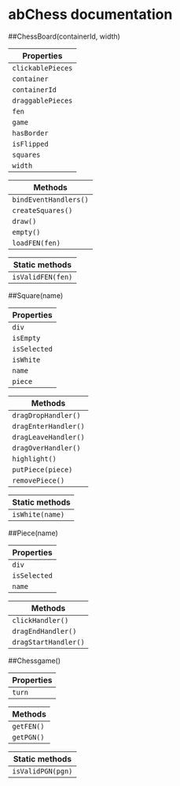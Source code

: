 # abChess documentation


##ChessBoard(containerId, width)

|Properties
|---------------
|`clickablePieces`
|`container`
|`containerId`
|`draggablePieces`
|`fen`
|`game`
|`hasBorder`
|`isFlipped`
|`squares`
|`width`

|Methods
|---------------
|`bindEventHandlers()`
|`createSquares()`
|`draw()`
|`empty()`
|`loadFEN(fen)`

|Static methods
|---------------
|`isValidFEN(fen)`


##Square(name)

|Properties
|---------------
|`div`
|`isEmpty`
|`isSelected`
|`isWhite`
|`name`
|`piece`

|Methods
|---------------
|`dragDropHandler()`
|`dragEnterHandler()`
|`dragLeaveHandler()`
|`dragOverHandler()`
|`highlight()`
|`putPiece(piece)`
|`removePiece()`

|Static methods
|---------------
|`isWhite(name)`


##Piece(name)

|Properties
|---------------
|`div`
|`isSelected`
|`name`

|Methods
|---------------
|`clickHandler()`
|`dragEndHandler()`
|`dragStartHandler()`


##Chessgame()

|Properties
|---------------
|`turn`

|Methods
|---------------
|`getFEN()`
|`getPGN()`

|Static methods
|---------------
|`isValidPGN(pgn)`
